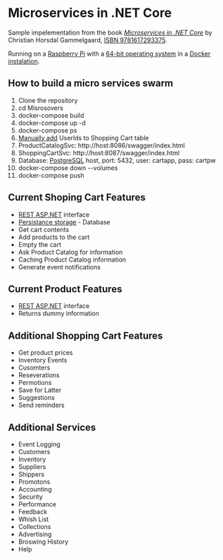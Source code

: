 # Microservices in .NET Core
Sample impelementation from the book [*Microservices in .NET Core*](https://www.manning.com/books/microservices-in-net-core) 
by Christian Horsdal Gammelgaard, [ISBN 9781617293375](https://en.wikipedia.org/wiki/Special:BookSources?isbn=9781617293375).

Running on a [Raspberry Pi](https://www.raspberrypi.org/products/raspberry-pi-4-model-b/) 
with a [64-bit operating system](https://ubuntu.com/download/raspberry-pi) 
in a [Docker instalation](https://www.docker.com/).

## How to build a micro services swarm
1. Clone the repository
1. cd Misrosovers
1. docker-compose build
1. docker-compose up -d
1. docker-compose ps
1. [Manually add](https://www.jetbrains.com/datagrip/) UserIds to Shopping Cart table
1. ProductCatalogSvc: http://host:8086/swagger/index.html
1. ShoppingCartSvc: http://host:8087/swagger/index.html
1. Database: [PostgreSQL](https://www.postgresql.org/) host, port: 5432, user: cartapp, pass: cartpw
1. docker-compose down --volumes
1. docker-compose push

## Current Shoping Cart Features
* [REST ASP.NET](https://dotnet.microsoft.com/apps/aspnet) interface
* [Persistance storage](https://github.com/StackExchange/Dapper) - Database
* Get cart contents
* Add products to the cart
* Empty the cart
* Ask Product Catalog for information
* Caching Product Catalog information
* Generate event notifications

## Current Product Features
* [REST ASP.NET](https://dotnet.microsoft.com/apps/aspnet) interface
* Returns dummy information

## Additional Shopping Cart Features
* Get product prices
* Inventory Events
* Cusomters
* Reseverations
* Permotions
* Save for Latter
* Suggestions
* Send reminders

## Additional Services
* Event Logging
* Customers
* Inventory
* Suppliers
* Shippers
* Promotons
* Accounting
* Security
* Performance
* Feedback
* Whish List
* Collections
* Advertising
* Broswing History
* Help
